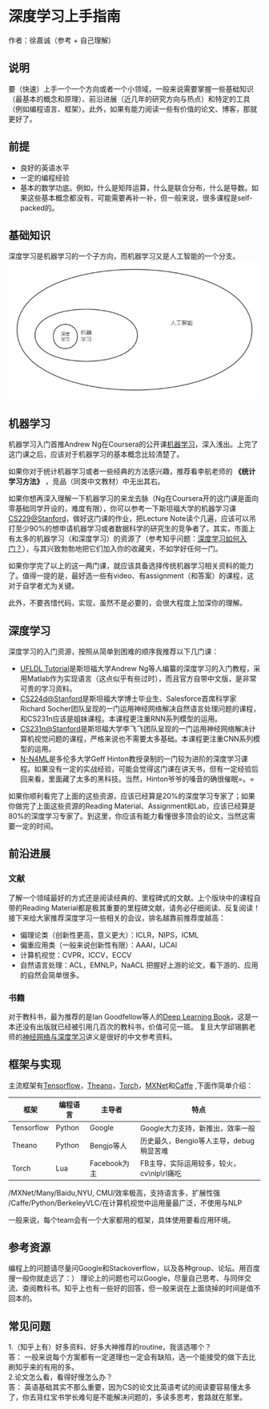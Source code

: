 # 深度学习上手指南
作者：徐嘉诚（参考 + 自己理解）
## 说明
要（快速）上手一个一个方向或者一个小领域，一般来说需要掌握一些基础知识（最基本的概念和原理）、前沿进展（近几年的研究方向与热点）和特定的工具（例如编程语言、框架）。此外，如果有能力阅读一些有价值的论文、博客，那就更好了。
## 前提
- 良好的英语水平
- 一定的编程经验
- 基本的数学功底。例如，什么是矩阵运算，什么是联合分布，什么是导数。如果这些基本概念都没有，可能需要再补一补，但一般来说，很多课程是self-packed的。
## 基础知识
深度学习是机器学习的一个子方向，而机器学习又是人工智能的一个分支。
![relation-ai-deeplearning](./image/relation_ai_deeplearning.png)
## 机器学习
机器学习入门首推Andrew Ng在Coursera的公开课[机器学习](https://www.coursera.org/learn/machine-learning)，深入浅出。上完了这门课之后，应该对于机器学习的基本概念比较清楚了。

如果你对于统计机器学习或者一些经典的方法感兴趣，推荐看李航老师的 **《统计学习方法》** ，竞品（同类中文教材）中无出其右。

如果你想再深入理解一下机器学习的来龙去脉（Ng在Coursera开的这门课是面向零基础同学开设的，难度有限），你可以参考一下斯坦福大学的机器学习课 [CS229@Stanford](http://cs229.stanford.edu/)，做好这门课的作业，把Lecture Note读个几遍，应该可以吊打至少90%的想申请机器学习或者数据科学的研究生的竞争者了。其实，市面上有太多的机器学习（和深度学习）的资源了（参考知乎问题：[深度学习如何入门？](https://www.zhihu.com/question/26006703)），与其兴致勃勃地把它们加入你的收藏夹，不如学好任何一门。

如果你学完了以上的这一两门课，就应该具备选择传统机器学习相关资料的能力了。值得一提的是，最好选一些有video、有assignment（和答案）的课程，这对于自学者尤为关键。

此外，不要吝惜代码，实现，虽然不是必要的，会很大程度上加深你的理解。
## 深度学习
深度学习的入门资源，按照从简单到困难的顺序我推荐以下几门课：

- [UFLDL Tutorial](http://ufldl.stanford.edu/tutorial/)是斯坦福大学Andrew Ng等人编纂的深度学习的入门教程，采用Matlab作为实现语言（这点似乎有些过时），而且官方自带中文版，是非常可贵的学习资料。
- [CS224d@Stanford](http://cs224d.stanford.edu/)是斯坦福大学博士毕业生、Salesforce首席科学家Richard Socher团队呈现的一门运用神经网络解决自然语言处理问题的课程，和CS231n应该是姐妹课程。本课程更注重RNN系列模型的运用。
- [CS231n@Stanford](http://cs231n.github.io/)是斯坦福大学李飞飞团队呈现的一门运用神经网络解决计算机视觉问题的课程，严格来说也不需要太多基础。本课程更注重CNN系列模型的运用。
- [N-N4ML](https://www.coursera.org/learn/neural-networks)是多伦多大学Geff Hinton教授录制的一门较为进阶的深度学习课程。如果没有一定的实战经验，可能会觉得这门课在讲天书，但有一定经验后回来看，里面藏了太多的黑科技。当然，Hinton爷爷的嗓音的确很催眠=。=

如果你顺利看完了上面的这些资源，应该已经算是20%的深度学习专家了；如果你做完了上面这些资源的Reading Material、Assignment和Lab，应该已经算是80%的深度学习专家了。到这里，你应该有能力看懂很多顶会的论文，当然这需要一定的时间。
## 前沿进展
### 文献
了解一个领域最好的方式还是阅读经典的、里程碑式的文献。上个版块中的课程自带的Reading Material都是极其重要的里程碑文献，请务必仔细阅读、反复阅读！ 接下来给大家推荐深度学习一些相关的会议，排名越靠前推荐度越高：

- 偏理论类（创新性更高，意义更大）：ICLR，NIPS，ICML
- 偏重应用类（一般来说创新性有限）：AAAI，IJCAI
- 计算机视觉：CVPR，ICCV，ECCV
- 自然语言处理：ACL，EMNLP，NaACL
把握好上游的论文，看下游的、应用的自然会简单很多。
### 书籍
对于教科书，最为推荐的是Ian Goodfellow等人的[Deep Learning Book](http://www.deeplearningbook.org/)，这是一本还没有出版就已经被引用几百次的教科书，价值可见一斑。 复旦大学邱锡鹏老师的[神经网络与深度学习](https://nndl.github.io/)讲义是很好的中文参考资料。
## 框架与实现
主流框架有[Tensorflow](https://www.tensorflow.org/)，[Theano](http://deeplearning.net/software/theano/)，[Torch](http://torch.ch/)，[MXNet](http://mxnet.io/)和[Caffe](http://caffe.berkeleyvision.org/) ,下面作简单介绍：

|框架|编程语言|主导者|特点|
|---|---|---|---|
|Tensorflow|Python|Google|Google大力支持，新推出，效率一般
|Theano|Python|Bengjo等人|历史最久，Bengio等人主导，debug稍显苦难
|Torch|Lua|Facebook为主|FB主导，实际运用较多，较火，cv\nlp\rl痛吃
/MXNet/Many/Baidu,NYU, CMU/效率极高，支持语言多，扩展性强
/Caffe/Python/BerkeleyVLC/在计算机视觉中运用量最广泛，不使用与NLP

一般来说，每个team会有一个大家都用的框架，具体使用要看应用环境。
## 参考资源
编程上的问题请尽量问Google和Stackoverflow，以及各种group、论坛。用百度搜一般你就走远了：） 理论上的问题也可以Google，尽量自己思考、与同伴交流、查阅教科书。知乎上也有一些好的回答，但一般来说在上面烧掉的时间是值不回本的。
## 常见问题
1.（知乎上有）好多资料、好多大神推荐的routine，我该选哪个？  
答： 一般来说每个方案都有一定道理也一定会有缺陷，选一个能接受的做下去比刷知乎来的有用的多。  
2.论文怎么看，看得好慢怎么办？  
答： 英语基础其实不那么重要，因为CS的论文比英语考试的阅读要容易懂太多了，你去背红宝书学长难句是不能解决问题的，多读多思考，套路就在那里。
